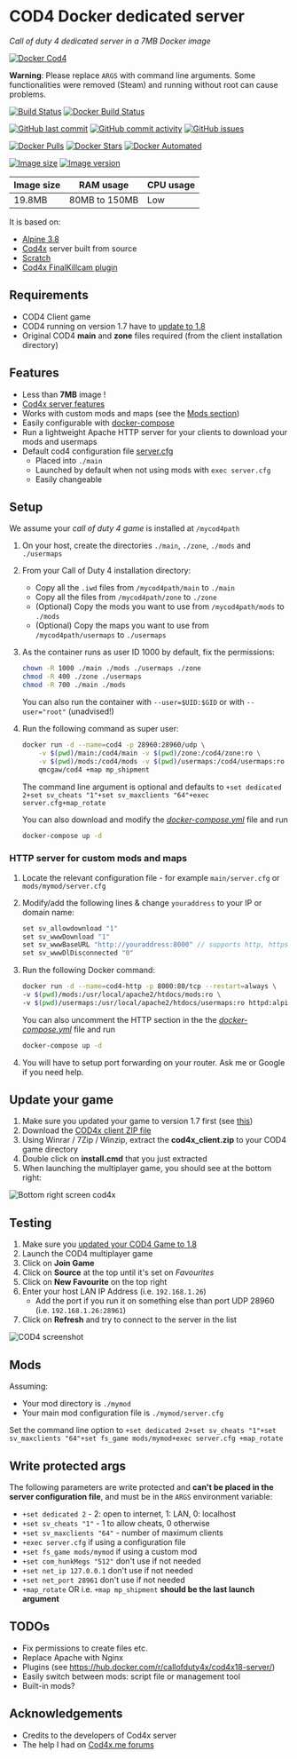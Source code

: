 # COD4 Docker dedicated server

*Call of duty 4 dedicated server in a 7MB Docker image*

[![Docker Cod4](https://github.com/qdm12/cod4-docker/raw/master/images/title.png)](https://hub.docker.com/r/qmcgaw/cod4/)

**Warning**: Please replace `ARGS` with command line arguments. Some functionalities were removed (Steam) and running without root can cause problems.

[![Build Status](https://travis-ci.org/qdm12/cod4-docker.svg?branch=master)](https://travis-ci.org/qdm12/cod4-docker)
[![Docker Build Status](https://img.shields.io/docker/build/qmcgaw/cod4.svg)](https://hub.docker.com/r/qmcgaw/cod4)

[![GitHub last commit](https://img.shields.io/github/last-commit/qdm12/cod4-docker.svg)](https://github.com/qdm12/cod4-docker/issues)
[![GitHub commit activity](https://img.shields.io/github/commit-activity/y/qdm12/cod4-docker.svg)](https://github.com/qdm12/cod4-docker/issues)
[![GitHub issues](https://img.shields.io/github/issues/qdm12/cod4-docker.svg)](https://github.com/qdm12/cod4-docker/issues)

[![Docker Pulls](https://img.shields.io/docker/pulls/qmcgaw/cod4.svg)](https://hub.docker.com/r/qmcgaw/cod4)
[![Docker Stars](https://img.shields.io/docker/stars/qmcgaw/cod4.svg)](https://hub.docker.com/r/qmcgaw/cod4)
[![Docker Automated](https://img.shields.io/docker/automated/qmcgaw/cod4.svg)](https://hub.docker.com/r/qmcgaw/cod4)

[![Image size](https://images.microbadger.com/badges/image/qmcgaw/cod4.svg)](https://microbadger.com/images/qmcgaw/cod4)
[![Image version](https://images.microbadger.com/badges/version/qmcgaw/cod4.svg)](https://microbadger.com/images/qmcgaw/cod4)

| Image size | RAM usage | CPU usage |
| --- | --- | --- |
| 19.8MB | 80MB to 150MB | Low |

It is based on:

- [Alpine 3.8](x)
- [Cod4x](https://github.com/callofduty4x/CoD4x_Server) server built from source
- [Scratch](https://hub.docker.com/_/scratch/)
- [Cod4x FinalKillcam plugin](https://github.com/callofduty4x/finalkillcam)

## Requirements

- COD4 Client game
- COD4 running on version 1.7 have to [update to 1.8](#update-your-game)
- Original COD4 **main** and **zone** files required (from the client installation directory)

## Features

- Less than **7MB** image !
- [Cod4x server features](https://github.com/callofduty4x/CoD4x_Server#the-most-prominent-features-are)
- Works with custom mods and maps (see the [Mods section](#Mods))
- Easily configurable with [docker-compose](#using-docker-compose)
- Run a lightweight Apache HTTP server for your clients to download your mods and usermaps
- Default cod4 configuration file [server.cfg](https://github.com/qdm12/cod4-docker/blob/master/server.cfg)
    - Placed into `./main`
    - Launched by default when not using mods with `exec server.cfg`
    - Easily changeable

## Setup

We assume your *call of duty 4 game* is installed at `/mycod4path`

1. On your host, create the directories `./main`, `./zone`, `./mods` and `./usermaps`
1. From your Call of Duty 4 installation directory:
    - Copy all the `.iwd` files from `/mycod4path/main` to `./main`
    - Copy all the files from `/mycod4path/zone` to `./zone`
    - (Optional) Copy the mods you want to use from `/mycod4path/mods` to `./mods`
    - (Optional) Copy the maps you want to use from `/mycod4path/usermaps` to `./usermaps`
1. As the container runs as user ID 1000 by default, fix the permissions:

    ```bash
    chown -R 1000 ./main ./mods ./usermaps ./zone
    chmod -R 400 ./zone ./usermaps
    chmod -R 700 ./main ./mods
    ```

    You can also run the container with `--user=$UID:$GID` or with `--user="root"` (unadvised!)

1. Run the following command as super user:

    ```bash
    docker run -d --name=cod4 -p 28960:28960/udp \
        -v $(pwd)/main:/cod4/main -v $(pwd)/zone:/cod4/zone:ro \
        -v $(pwd)/mods:/cod4/mods -v $(pwd)/usermaps:/cod4/usermaps:ro \
        qmcgaw/cod4 +map mp_shipment
    ```

    The command line argument is optional and defaults to `+set dedicated 2+set sv_cheats "1"+set sv_maxclients "64"+exec server.cfg+map_rotate`

    You can also download and modify the [*docker-compose.yml*](https://raw.githubusercontent.com/qdm12/cod4-docker/master/docker-compose.yml) file and run

    ```bash
    docker-compose up -d
    ```

### HTTP server for custom mods and maps

1. Locate the relevant configuration file - for example `main/server.cfg` or `mods/mymod/server.cfg`
1. Modify/add the following lines & change `youraddress` to your IP or domain name:

    ```c
    set sv_allowdownload "1"
    set sv_wwwDownload "1"
    set sv_wwwBaseURL "http://youraddress:8000" // supports http, https and ftp addresses
    set sv_wwwDlDisconnected "0"
    ```

1. Run the following Docker command:

    ```bash
    docker run -d --name=cod4-http -p 8000:80/tcp --restart=always \
    -v $(pwd)/mods:/usr/local/apache2/htdocs/mods:ro \
    -v $(pwd)/usermaps:/usr/local/apache2/htdocs/usermaps:ro httpd:alpine
    ```

    You can also uncomment the HTTP section in the the [*docker-compose.yml*](https://raw.githubusercontent.com/qdm12/cod4-docker/master/docker-compose.yml) file and run

    ```bash
    docker-compose up -d
    ```

1. You will have to setup port forwarding on your router. Ask me or Google if you need help.

## Update your game

1. Make sure you updated your game to version 1.7 first (see [this](https://cod4x.me/index.php?/forums/topic/12-how-to-install-cod4x/))
1. Download the [COD4x client ZIP file](https://cod4x.me/downloads/cod4x_client.zip)
1. Using Winrar / 7Zip / Winzip, extract the **cod4x_client.zip** to your COD4 game directory
1. Double click on **install.cmd** that you just extracted
1. When launching the multiplayer game, you should see at the bottom right:

![Bottom right screen cod4x](https://github.com/qdm12/cod4-docker/blob/master/images/cod4x-update.png?raw=true)

## Testing

1. Make sure you [updated your COD4 Game to 1.8](#update-your-game)
1. Launch the COD4 multiplayer game
1. Click on **Join Game**
1. Click on **Source** at the top until it's set on *Favourites*
1. Click on **New Favourite** on the top right
1. Enter your host LAN IP Address (i.e. `192.168.1.26`)
    - Add the port if you run it on something else than port UDP 28960 (i.e. `192.168.1.26:28961`)
1. Click on **Refresh** and try to connect to the server in the list

![COD4 screenshot](https://github.com/qdm12/cod4-docker/blob/master/images/test.png?raw=true)

## Mods

Assuming:

- Your mod directory is `./mymod`
- Your main mod configuration file is `./mymod/server.cfg`

Set the command line option to `+set dedicated 2+set sv_cheats "1"+set sv_maxclients "64"+set fs_game mods/mymod+exec server.cfg +map_rotate`

## Write protected args

The following parameters are write protected and **can't be placed in the server configuration file**, 
and must be in the `ARGS` environment variable:

- `+set dedicated 2` - 2: open to internet, 1: LAN, 0: localhost
- `+set sv_cheats "1"` - 1 to allow cheats, 0 otherwise
- `+set sv_maxclients "64"` - number of maximum clients
- `+exec server.cfg` if using a configuration file
- `+set fs_game mods/mymod` if using a custom mod
- `+set com_hunkMegs "512"` don't use if not needed
- `+set net_ip 127.0.0.1` don't use if not needed
- `+set net_port 28961` don't use if not needed
- `+map_rotate` OR i.e. `+map mp_shipment` **should be the last launch argument**

## TODOs

- Fix permissions to create files etc.
- Replace Apache with Nginx
- Plugins (see https://hub.docker.com/r/callofduty4x/cod4x18-server/)
- Easily switch between mods: script file or management tool
- Built-in mods?

## Acknowledgements

- Credits to the developers of Cod4x server
- The help I had on [Cod4x.me forums](https://cod4x.me/index.php?/forums/)
